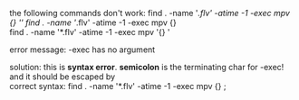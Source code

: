 the following commands don't work:
find . -name '*.flv' -atime -1 -exec mpv {} '\'
find . -name '*.flv' -atime -1 -exec mpv {} \
find . -name '*.flv' -atime -1 -exec mpv '{} \'

error message:
-exec has no argument

solution:
    this is **syntax error**.
    **semicolon** is the terminating char for -exec!
    and it should be escaped by \
    correct syntax:
    find . -name '*.flv' -atime -1 -exec mpv {} \;

